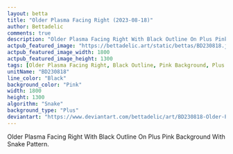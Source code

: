 ```yaml
---
layout: betta
title: "Older Plasma Facing Right (2023-08-18)"
author: Bettadelic
comments: true
description: "Older Plasma Facing Right With Black Outline On Plus Pink Background With Snake Pattern."
actpub_featured_image: "https://bettadelic.art/static/bettas/BD230818.jpg"
actpub_featured_image_width: 1800
actpub_featured_image_height: 1300
tags: [Older Plasma Facing Right, Black Outline, Pink Background, Plus Background Pattern, Snake Pattern, August 2023]
unitName: "BD230818"
line_color: "Black"
background_color: "Pink"
width: 1800
height: 1300
algorithm: "Snake"
background_type: "Plus"
deviantart: "https://www.deviantart.com/bettadelic/art/BD230818-Older-Plasma-Facing-Right-2023-08-18-977810450"
---
```


Older Plasma Facing Right With Black Outline On Plus Pink Background With Snake Pattern.
